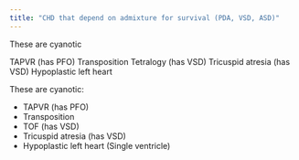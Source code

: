 ```yaml
---
title: "CHD that depend on admixture for survival (PDA, VSD, ASD)"
---
```

These are cyanotic

TAPVR (has PFO)
Transposition
Tetralogy (has VSD)
Tricuspid atresia (has VSD)
Hypoplastic left heart

These are cyanotic:
- TAPVR (has PFO)
- Transposition
- TOF (has VSD)
- Tricuspid atresia (has VSD)
- Hypoplastic left heart (Single ventricle)

